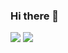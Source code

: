 ### Hi there 👋

![](https://github-readme-stats.vercel.app/api?username=santaspeen&theme=dark&show_icons=true&hide_border=true&layout=compact)
![](https://github-readme-stats.vercel.app/api/top-langs/?username=santaspeen&theme=dark&langs_count=10&layout=compact&hide_border=true)


<!--
**SantaSpeen/SantaSpeen** is a ✨ _special_ ✨ repository because its `README.md` (this file) appears on your GitHub profile.

Here are some ideas to get you started:

- 🔭 I’m currently working on ...
- 🌱 I’m currently learning ...
- 👯 I’m looking to collaborate on ...
- 🤔 I’m looking for help with ...
- 💬 Ask me about ...
- 📫 How to reach me: ...
- 😄 Pronouns: ...
- ⚡ Fun fact: ...
-->
